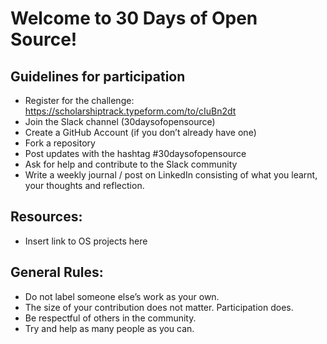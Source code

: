 # Welcome to 30 Days of Open Source!

## Guidelines for participation

- Register for the challenge: https://scholarshiptrack.typeform.com/to/cIuBn2dt
- Join the Slack channel (30daysofopensource)
- Create a GitHub Account (if you don’t already have one)
- Fork a repository
- Post updates with the hashtag #30daysofopensource
- Ask for help and contribute to the Slack community
- Write a weekly journal / post on LinkedIn consisting of what you learnt, your thoughts and reflection.

## Resources:
- Insert link to OS projects here

## General Rules:
- Do not label someone else’s work as your own.
- The size of your contribution does not matter. Participation does.
- Be respectful of others in the community.
- Try and help as many people as you can.
